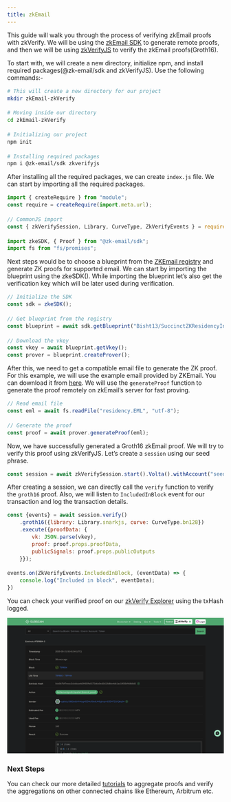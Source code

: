 ```yaml
---
title: zkEmail
---
```


This guide will walk you through the process of verifying zkEmail proofs with zkVerify. We will be using the [zkEmail SDK](https://docs.zk.email/zk-email-sdk/setup) to generate remote proofs, and then we will be using [zkVerifyJS](../04-zkverifyjs.md) to verify the zkEmail proofs(Groth16).

To start with, we will create a new directory, initialize npm, and install required packages(@zk-email/sdk and zkVerifyJS). Use the following commands:- 
```bash
# This will create a new directory for our project
mkdir zkEmail-zkVerify

# Moving inside our directory
cd zkEmail-zkVerify

# Initializing our project
npm init

# Installing required packages
npm i @zk-email/sdk zkverifyjs
```

After installing all the required packages, we can create ``index.js`` file. We can start by importing all the required packages.

```js
import { createRequire } from "module";
const require = createRequire(import.meta.url);

// CommonJS import
const { zkVerifySession, Library, CurveType, ZkVerifyEvents } = require("zkverifyjs");

import zkeSDK, { Proof } from "@zk-email/sdk";
import fs from "fs/promises";
```

Next steps would be to choose a blueprint from the [ZKEmail registry](https://registry.zk.email/) and generate ZK proofs for supported email. We can start by importing the blueprint using the zkeSDK(). While importing the blueprint let’s also get the verification key which will be later used during verification.

```js
// Initialize the SDK
const sdk = zkeSDK();
  
// Get blueprint from the registry
const blueprint = await sdk.getBlueprint("Bisht13/SuccinctZKResidencyInvite@v3");

// Download the vkey
const vkey = await blueprint.getVkey();
const prover = blueprint.createProver();
```

After this, we need to get a compatible email file to generate the ZK proof. For this example, we will use the example email provided by ZKEmail. You can download it from [here](https://docs.zk.email/files/residency.eml). We will use the ``generateProof`` function to generate the proof remotely on zkEmail’s server for fast proving.

```js
// Read email file
const eml = await fs.readFile("residency.EML", "utf-8");
  
// Generate the proof
const proof = await prover.generateProof(eml);
```

Now, we have successfully generated a Groth16 zkEmail proof. We will try to verify this proof using zkVerifyJS. Let’s create a ``session`` using our seed phrase.

```js
const session = await zkVerifySession.start().Volta().withAccount("seed-phrase");
```

After creating a session, we can directly call the ``verify`` function to verify the ``groth16`` proof. Also, we will listen to ``IncludedInBlock`` event for our transaction and log the transaction details.

```js
const {events} = await session.verify()
    .groth16({library: Library.snarkjs, curve: CurveType.bn128})
    .execute({proofData: {
        vk: JSON.parse(vkey),
        proof: proof.props.proofData,
        publicSignals: proof.props.publicOutputs
    }});

events.on(ZkVerifyEvents.IncludedInBlock, (eventData) => {
    console.log("Included in block", eventData);
})
```

You can check your verified proof on our [zkVerify Explorer](https://zkverify-testnet.subscan.io/) using the txHash logged.

![](./img/zkemail-explorer.png)

### Next Steps

You can check our more detailed [tutorials](../02-getting-started/05-zkverify-js.md) to aggregate proofs and verify the aggregations on other connected chains like Ethereum, Arbitrum etc.